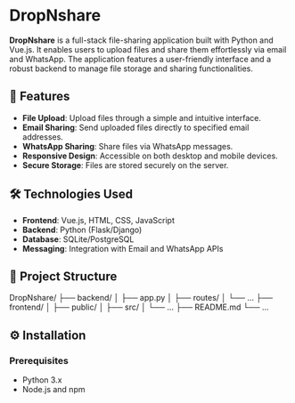 # DropNshare

**DropNshare** is a full-stack file-sharing application built with Python and Vue.js. It enables users to upload files and share them effortlessly via email and WhatsApp. The application features a user-friendly interface and a robust backend to manage file storage and sharing functionalities.

## 🚀 Features

- **File Upload**: Upload files through a simple and intuitive interface.
- **Email Sharing**: Send uploaded files directly to specified email addresses.
- **WhatsApp Sharing**: Share files via WhatsApp messages.
- **Responsive Design**: Accessible on both desktop and mobile devices.
- **Secure Storage**: Files are stored securely on the server.

## 🛠️ Technologies Used

- **Frontend**: Vue.js, HTML, CSS, JavaScript
- **Backend**: Python (Flask/Django)
- **Database**: SQLite/PostgreSQL
- **Messaging**: Integration with Email and WhatsApp APIs

## 📁 Project Structure

DropNshare/ ├── backend/ │ ├── app.py │ ├── routes/ │ └── ... ├── frontend/ │ ├── public/ │ ├── src/ │ └── ... ├── README.md └── ...


## ⚙️ Installation

### Prerequisites

- Python 3.x
- Node.js and npm



